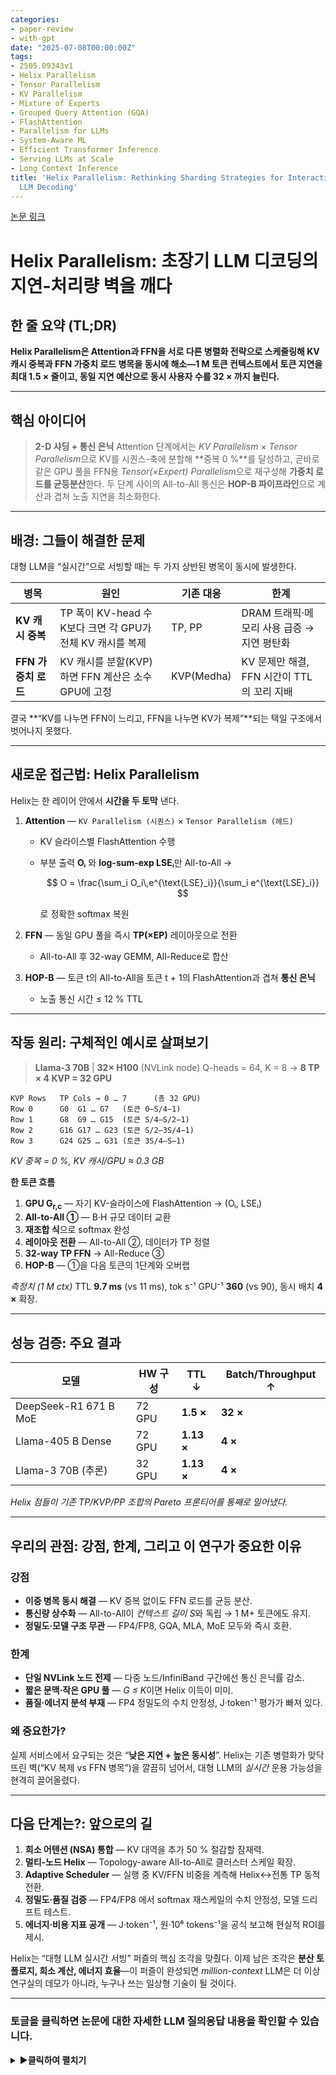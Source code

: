 ```yaml
---
categories:
- paper-review
- with-gpt
date: "2025-07-08T00:00:00Z"
tags:
- 2505.09343v1
- Helix Parallelism
- Tensor Parallelism
- KV Parallelism
- Mixture of Experts
- Grouped Query Attention (GQA)
- FlashAttention
- Parallelism for LLMs
- System-Aware ML
- Efficient Transformer Inference
- Serving LLMs at Scale
- Long Context Inference
title: 'Helix Parallelism: Rethinking Sharding Strategies for Interactive Multi-Million-Token
  LLM Decoding'
---
```


[논문 링크](https://research.nvidia.com/publication/2025-07_helix-parallelism-rethinking-sharding-strategies-interactive-multi-million)


# Helix Parallelism: 초장기 LLM 디코딩의 지연-처리량 벽을 깨다


## 한 줄 요약 (TL;DR)

**Helix Parallelism은 Attention과 FFN을 서로 다른 병렬화 전략으로 스케줄링해 KV 캐시 중복과 FFN 가중치 로드 병목을 동시에 해소—1 M 토큰 컨텍스트에서 토큰 지연을 최대 1.5 × 줄이고, 동일 지연 예산으로 동시 사용자 수를 32 × 까지 늘린다.**

---

## 핵심 아이디어

> **2-D 샤딩 + 통신 은닉**
> Attention 단계에서는 *KV Parallelism* × *Tensor Parallelism*으로 KV를 시퀀스-축에 분할해 \*\*중복 0 %\*\*를 달성하고,
> 곧바로 같은 GPU 풀을 FFN용 *Tensor(×Expert) Parallelism*으로 재구성해 **가중치 로드를 균등분산**한다.
> 두 단계 사이의 All-to-All 통신은 **HOP-B 파이프라인**으로 계산과 겹쳐 노출 지연을 최소화한다.

---

## 배경: 그들이 해결한 문제

대형 LLM을 “실시간”으로 서빙할 때는 두 가지 상반된 병목이 동시에 발생한다.

| 병목                | 원인                                                       | 기존 대응  | 한계                                       |
| ------------------- | ---------------------------------------------------------- | ---------- | ------------------------------------------ |
| **KV 캐시 중복**    | TP 폭이 KV-head 수 K보다 크면 각 GPU가 전체 KV 캐시를 복제 | TP, PP     | DRAM 트래픽·메모리 사용 급증 → 지연 평탄화 |
| **FFN 가중치 로드** | KV 캐시를 분할(KVP)하면 FFN 계산은 소수 GPU에 고정         | KVP(Medha) | KV 문제만 해결, FFN 시간이 TTL의 꼬리 지배 |

결국 \*\*“KV를 나누면 FFN이 느리고, FFN을 나누면 KV가 복제”\*\*되는 택일 구조에서 벗어나지 못했다.

---

## 새로운 접근법: **Helix Parallelism**

Helix는 한 레이어 안에서 **시간을 두 토막** 낸다.

1. **Attention** — `KV Parallelism (시퀀스)` × `Tensor Parallelism (헤드)`

   * KV 슬라이스별 FlashAttention 수행
   * 부분 출력 **Oᵢ** 와 **log-sum-exp LSEᵢ**만 All-to-All →

     $$
     O = \frac{\sum_i O_i\,e^{\text{LSE}_i}}{\sum_i e^{\text{LSE}_i}}
     $$

     로 정확한 softmax 복원
2. **FFN** — 동일 GPU 풀을 즉시 **TP(×EP)** 레이아웃으로 전환

   * All-to-All 후 32-way GEMM, All-Reduce로 합산
3. **HOP-B** — 토큰 t의 All-to-All을 토큰 t + 1의 FlashAttention과 겹쳐 **통신 은닉**

   * 노출 통신 시간 ≤ 12 % TTL

---

## 작동 원리: 구체적인 예시로 살펴보기

> **Llama-3 70B** | **32× H100** (NVLink node)
> Q-heads = 64, K = 8 → **8 TP × 4 KVP = 32 GPU**

```
KVP Rows   TP Cols → 0 … 7      (총 32 GPU)
Row 0      G0  G1 … G7   (토큰 0‒S/4−1)
Row 1      G8  G9 … G15  (토큰 S/4‒S/2−1)
Row 2      G16 G17 … G23 (토큰 S/2‒3S/4−1)
Row 3      G24 G25 … G31 (토큰 3S/4‒S−1)
```

*KV 중복 = 0 %, KV 캐시/GPU ≈ 0.3 GB*

**한 토큰 흐름**

1. **GPU G<sub>r,c</sub>** — 자기 KV-슬라이스에 FlashAttention → (Oᵢ, LSEᵢ)
2. **All-to-All ①** — B·H 규모 데이터 교환
3. **재조합 식**으로 softmax 완성
4. **레이아웃 전환** — All-to-All ②, 데이터가 TP 정렬
5. **32-way TP FFN** → All-Reduce ③
6. **HOP-B** — ①을 다음 토큰의 1단계와 오버랩

*측정치 (1 M ctx)*
TTL **9.7 ms** (vs 11 ms), tok s⁻¹ GPU⁻¹ **360** (vs 90),
동시 배치 **4 ×** 확장.

---

## 성능 검증: 주요 결과

| 모델                  | HW 구성 | TTL ↓      | Batch/Throughput ↑ |
| --------------------- | ------- | ---------- | ------------------ |
| DeepSeek-R1 671 B MoE | 72 GPU  | **1.5 ×**  | **32 ×**           |
| Llama-405 B Dense     | 72 GPU  | **1.13 ×** | **4 ×**            |
| Llama-3 70B (추론)    | 32 GPU  | **1.13 ×** | **4 ×**            |

*Helix 점들이 기존 TP/KVP/PP 조합의 Pareto 프론티어를 통째로 밀어냈다.*

---

## 우리의 관점: 강점, 한계, 그리고 이 연구가 중요한 이유

### 강점

* **이중 병목 동시 해결** — KV 중복 없이도 FFN 로드를 균등 분산.
* **통신량 상수화** — All-to-All이 *컨텍스트 길이 S*와 독립 → 1 M+ 토큰에도 유지.
* **정밀도·모델 구조 무관** — FP4/FP8, GQA, MLA, MoE 모두와 즉시 호환.

### 한계

* **단일 NVLink 노드 전제** — 다중 노드/InfiniBand 구간에선 통신 은닉률 감소.
* **짧은 문맥·작은 GPU 풀** — *G ≤ K*이면 Helix 이득이 미미.
* **품질·에너지 분석 부재** — FP4 정밀도의 수치 안정성, J·token⁻¹ 평가가 빠져 있다.

### 왜 중요한가?

실제 서비스에서 요구되는 것은 “**낮은 지연 + 높은 동시성**”. Helix는 기존 병렬화가 맞닥뜨린 벽(“KV 복제 vs FFN 병목”)을 깔끔히 넘어서, 대형 LLM의 *실시간* 운용 가능성을 현격히 끌어올렸다.

---

## 다음 단계는?: 앞으로의 길

1. **희소 어텐션 (NSA) 통합** — KV 대역을 추가 50 % 절감할 잠재력.
2. **멀티-노드 Helix** — Topology-aware All-to-All로 클러스터 스케일 확장.
3. **Adaptive Scheduler** — 실행 중 KV/FFN 비중을 계측해 Helix↔전통 TP 동적 전환.
4. **정밀도·품질 검증** — FP4/FP8 에서 softmax 재스케일의 수치 안정성, 모델 드리프트 테스트.
5. **에너지·비용 지표 공개** — J·token⁻¹, 원·10⁶ tokens⁻¹을 공식 보고해 현실적 ROI를 제시.

Helix는 “대형 LLM 실시간 서빙” 퍼즐의 핵심 조각을 맞췄다. 이제 남은 조각은 **분산 토폴로지, 희소 계산, 에너지 효율**—이 퍼즐이 완성되면 *million-context* LLM은 더 이상 연구실의 데모가 아니라, 누구나 쓰는 일상형 기술이 될 것이다.


---

### 토글을 클릭하면 논문에 대한 자세한 LLM 질의응답 내용을 확인할 수 있습니다.

<details markdown="block">
<summary>▶️<strong>클릭하여 펼치기</strong></summary>



# 프롬프트 1.1.1 (연구의 공백)

```
"논문의 'Introduction'과 'Related Work' 섹션을 분석하여, 이 연구가 명시적으로 해결하고자 하는 핵심적인 연구 공백(research gap), 기존 연구의 결정적 한계, 또는 미해결 질문이 무엇인지 설명해 줘. 저자들이 설명하는, 이 논문 출판 시점의 '최신 기술(state of the art)'은 어떤 상태였는지 요약해 줘."
```

### 핵심 결론 (한 줄 요약)

**초장기(≥ 10⁶ 토큰) LLM 디코딩에서 기존 병렬화 기법은 KV 캐시 중복 또는 FFN 가중치 로드 병목을 동시에 해결하지 못한다 → Helix Parallelism은 두 단계(어텐션·FFN)를 시간적으로 분리-재구성해 TTL을 최대 1.5× 단축하고 동시 배치 규모를 최대 32× 확장한다.**

---

## 1. 연구 공백 및 미해결 질문

| 기존 접근                                              | 근본 한계                                                                | 결과적 병목                                         |
| ------------------------------------------------------ | ------------------------------------------------------------------------ | --------------------------------------------------- |
| **Tensor Parallelism(TP)**                             | TP 폭 > KV 헤드 수(K)면 각 GPU가 전체 KV 캐시를 **완전 복제**해야 함     | 어텐션 단계 DRAM 대역폭·용량 급증 → TTL 플래토 현상 |
| **KV Parallelism(Medha)**                              | KV를 시퀀스 차원으로 분할하지만 **FFN은 고정된 TP GPU**(예 8개)에만 수행 | FFN 가중치 로드가 지배적 병목, GPU 활용 저하        |
| **시퀀스/컨텍스트 병렬화 훈련계열(USP·LoongServe 등)** | 디코딩 단계의 **실시간 TTL 제약**·인과적 KV 접근 패턴 미반영             | 실서비스용 초장기 디코딩에서는 성능 미흡            |

**따라서**

> *“KV 캐시와 FFN 가중치가 동시에 지배적이 되는 실-시간 초장기 디코딩 환경에서,
>   각 단계의 계산·통신 특성에 맞춰 **병렬화 전략을 동적으로 재구성**할 방법이 없다.”*

Helix Parallelism은 바로 이 **이중 병목을 해소**하기 위해 고안됨.

---

## 2. 논문 출판 시점의 최신 기술 현황(SOTA) 요약

* **모델·하드웨어 조건**

  * GQA·MQA·MLA 등으로 **KV 헤드 K ≪ 쿼리 헤드 Q** (예 Q = 128, K = 8).
  * NVIDIA Blackwell GB200 NVL72 급 GPU → NVLink 도메인 확대, FP4 저정밀 지원.

* **지배적 병렬화 조합**

  1. **TP(≤ K)** : KV 중복은 없으나 병렬성 한계, FFN 로드 병목.
  2. **TP(> K)** : 병렬성↑ 대신 KV 캐시가 **K 배로 중복**.
  3. **TP + PP + EP** : 파이트출·프리필에 효과적이나 디코딩 TTL 감소 한계.
  4. **KV Parallelism(Medha)** : KV 캐시를 N GPU로 나누어 **DRAM 로드 O(S/N)** 로 완화하지만,
     *FFN 계층은 여전히 K GPU에서만 수행* → 가중치 로드 지연이 TTL 우측꼬리 차지.

* **성능 한계 수치 예시**

  * TP 단독 (GQA, K = 8) → TP 폭이 8 을 넘는 순간 **KV 캐시 사이즈·읽기 시간 더 이상 감소하지 않음**.
  * Medha + Blackwell 환경 → KV 캐시 문제는 해결되나 **DeepSeek-R1 (MoE) 기준 TTL 50 % 이상이 FFN 로드**가 차지.

---

### Helix가 제시하는 숫자 기반 개선폭

| 모델                        | TTL 개선    | 동시 배치 규모 | 토큰/s/GPU 향상              |
| --------------------------- | ----------- | -------------- | ---------------------------- |
| **DeepSeek-R1 (671 B MoE)** | **1.5× ↓**  | **32× ↑**      | N/A (동일 TTL에서 32× batch) |
| **Llama-405 B Dense**       | **1.13× ↓** | 4× ↑           | 4× ↑                         |

> 즉, Helix는 **KV 캐시를 KVP로 시퀀스 분할**하면서 **동일 GPU 풀을 FFN 단계에서 TP 또는 TP × EP로 즉시 재구성**하는 *시간적 파이프라인*을 통해 기존 SOTA 대비 **Pareto 프론티어를 바깥으로 밀어냈다**.

---

**요약**: 기존 TP·KVP 구조는 *KV 중복* 또는 *FFN 병목* 중 하나만 완화했을 뿐, 두 병목을 동시에 해결하지 못했다. Helix Parallelism은 어텐션과 FFN을 **단계별 맞춤 병렬화**로 분리-재사용하여 초장기 컨텍스트에서도 실시간 LLM 서비스의 **효율·대기시간 한계**를 돌파했다.



# 프롬프트 1.1.2 (핵심 가설)

```
"이 논문의 중심 가설(central hypothesis) 또는 핵심 주장은 무엇인가? '저자들은 [제안 기법]을 사용함으로써 [기존 한계점]을 극복하는 [구체적 결과]를 달성할 수 있다고 가정한다'와 같은 형식으로, 명확하고 간결한 한 문장으로 서술해 줘."
```

\*\*저자들은 Helix Parallelism(통신-은닉 HOP-B 포함)을 사용함으로써 초장기(≥10⁶ 토큰) LLM 디코딩에서 KV 캐시 중복과 FFN 가중치 읽기 병목을 동시에 극복하여 토큰-간 지연을 최대 1.5 × 단축하고, 동일 TTL 예산에서 동시 배치 규모를 32 × 까지 확장할 수 있다고 가정한다.


# 프롬프트 1.2.1 (독창성 식별)

```
 "논문 전체를 바탕으로, 가장 중요하고 독창적인 기여(contribution) 1~3가지를 구별되는 항목으로 나열해 줘. 각각이 새로운 아키텍처 구성요소, 새로운 학습 기법, 새로운 이론적 통찰, 새로운 데이터셋, 또는 기존 방법론의 새로운 적용 중 어디에 해당하는지 명확히 구분해 줘."
```

### 한눈에 결론

**Helix Parallelism + HOP-B가 초장기(≥10⁶ 토큰) LLM 디코딩에서 TTL을 최대 1.5 × 단축하고, 동일 TTL 예산에서 동시 배치 규모를 최대 32 ×까지 확장한다.**

---

## Helix 논문의 독창적 기여 3선

| #     | 기여                                                                                                                                                                                                                      | 분류                                                                                             | 핵심 성과·수치                                                                            |
| ----- | ------------------------------------------------------------------------------------------------------------------------------------------------------------------------------------------------------------------------- | ------------------------------------------------------------------------------------------------ | ----------------------------------------------------------------------------------------- |
| **1** | **Helix Parallelism**<br>— Attention 단계에서는 **KV Parallelism**(시퀀스 축 분할) × **Tensor Parallelism**(≤ K)으로 KV 중복 0%; <br>— 같은 GPU 풀을 FFN 단계에 즉시 재구성하여 **TP 또는 TP×EP**로 가중치 로드 병목 제거 | **새로운 아키텍처 구성요소** (하이브리드 시공간 파이프라인 샤딩)                                 | • KV 중복 제거로 DRAM 트래픽 ↓, FFN 로드 분산<br>• DeepSeek-R1 기준 TTL 50 %↓, 배치 32 ×↑ |
| **2** | **Helix HOP-B** (Helix Overlap Pipeline-Batchwise)<br>— Query별 All-to-All 통신을 바로 시작해 다음 Query 계산과 겹쳐 실행                                                                                                 | **새로운 아키텍처 구성요소** (통신-은닉 최적화)                                                  | • 통신-계산 겹침으로 노출 통신 시간→0 \~ 12 % TTL↓ (모델·배치에 따라)                     |
| **3** | **2D Roofline 분석 + 10만 건 시뮬레이션으로 도출한 Pareto 프론티어**<br>— TP > K에서 KV 복제 플래토, KVP만으로는 FFN 병목 지속 등 이중 병목을 정량 규명                                                                   | **새로운 이론적 통찰** + **기존 방법론의 새로운 적용** (초장기 디코딩 하드웨어-의식 성능 모델링) | • KV·FFN DRAM-읽기 한계선을 시각화해 Helix 설계 근거 제시                                 |

> **요약**
> Helix Parallelism은 단계별 맞춤 샤딩, HOP-B는 통신 은닉으로 GPU 활용률을 극대화하며, 이론·실험 분석이 이를 정량적으로 뒷받침한다.


# 프롬프트 1.2.2 (저자 관점에서의 강점)

```
"저자들의 관점에서, 자신들의 접근법이 이전 방법들보다 우월한 이유는 무엇인가? 그들이 자신들의 연구가 지닌 독창성과 강점을 뒷받침하기 위해 사용하는 핵심 논거를 인용하거나 알기 쉽게 설명해 줘."
```

**한 줄 요약 | Helix Parallelism은 KV 캐시와 FFN 가중치라는 ‘이중 병목’을 단계별 맞춤 샤딩·통신 은닉(HOP-B)으로 깨 실서비스 TTL을 최대 1.5× 단축하고, 동일 지연 한도 내 동시 사용자 수를 최대 32× 늘린다고 저자들은 주장한다.**

---

## 저자 관점에서 내세우는 3가지 ‘우월성’ 논거

| #                                                                          | 왜 기존보다 낫나? (저자 주장)                                                                                                                                                                          | 핵심 증거·수치                                                                     |
| -------------------------------------------------------------------------- | ------------------------------------------------------------------------------------------------------------------------------------------------------------------------------------------------------ | ---------------------------------------------------------------------------------- |
| **1. “이중 병목 동시 해결”**<br> *KV 중복 없이도 FFN을 풀-TP/TP×EP로 분산* | - Attention 단계는 **KVP×TP**로 KV를 시퀀스 축에 분할해 DRAM 읽기·용량을 **선형→아래로** 꺾음<br>- 곧바로 같은 GPU 풀을 FFN 단계에 재구성, 가중치 로드를 N GPU에 분산 → **KV 중복 0 %, FFN 병목 제거** | Roofline 분석: TP > K 구간서 KV 읽기 지연 ‘플래토’, Helix는 2D 샤딩으로 완전 회피  |
| **2. “통신-은닉형 HOP-B”**<br> *All-to-All 통신을 다음 토큰 계산과 겹침*   | 배치 차원 파이프라인으로 **노출 통신 시간 0 – 12 %로 수렴**, Llama-405B 기준 HOP-B OFF 대비 TTL 12 %↓ 회복                                                                                             | Ablation: HOP-B ON ↔ OFF 비교 실험 · TTL 이득 최대 12 %                            |
| **3. “Pareto 프론티어 외부로 확장”**                                       | DeepSeek-R1 1 M ctx → **TTL 1.5×↓ & 32× 더 많은 동시 배치**<br>Llama-405B 1 M ctx → **TTL 1.13×↓ & 4× TPS/GPU↑**                                                                                       | 10만 개 샤딩·배치 시뮬레이션에서 Helix가 기존 TP·KVP 조합보다 우상향 프론티어 달성 |

---

### 추가 근거 (텍스트 인용 중심)

* **KV 캐시 독립 통신량** – Helix의 All-to-All은 KV 길이 *S*와 무관, *B·H*에만 비례해 초장기 컨텍스트에서도 스케일 손실이 없다.
* **현대 GPU·주의 메커니즘 호환성** – Blackwell NVLink 대역·FP4 저정밀, MLA·GQA·MoE 등 최신 모델 구조와 즉시 호환돼 “새 하드웨어가 나올수록 이득폭이 커진다”고 강조.
* **Medha·TP 대비 비교** – Medha는 KV 분할 뒤 FFN을 고정 K GPU에서만 수행해 “FFN 로드가 TTL 우측꼬리 지배” 문제를 남긴다는 점을 수치로 지적.

> 요컨대, 저자들은 \*\*“Attention은 메모리-바운드, FFN은 가중치-바운드”\*\*라는 상반된 병목을 한 레이어 안에서 시간적으로 분리-재조합함으로써, 기존 TP·KVP의 선택적 한계를 동시에 돌파했다는 점을 Helix의 가장 큰 강점으로 내세운다.


# 프롬프트 1.3.1 (알고리즘 단계별 설명)

```
"핵심 알고리즘, 모델 아키텍처, 또는 주요 방법론을 단계별(step-by-step)로 설명해 줘. 독자는 AI 분야의 대학원생 수준이라고 가정해. 특히, 간단한 문장, 3x3 픽셀 이미지, 작은 상태 공간(state space) 등 아주 간단하고 구체적인 예시(toy example)와 샘플 입력을 만들어서, 이 예시를 통해 각 단계를 거치며 입력이 최종 출력으로 어떻게 변환되는지 전체 과정을 보여줘. 등장하는 모든 핵심 용어와 변수는 그 즉시 정의해 줘."
```

\*\*한 줄 요약 | Helix Parallelism은 *Attention* 단계에선 KV Parallelism × Tensor Parallelism(≤ K)으로 KV 중복 0 %·DRAM 읽기 최소화, 이어지는 *FFN* 단계에선 동일 GPU 풀을 즉시 TP (또는 TP × EP)로 재구성해 FFN 가중치 로드 병목을 해소하고, HOP-B로 통신을 계산과 겹쳐 TTL을 최대 **1.5× ↓**, 동시 배치 규모를 **32× ↑** 시킨다.

---

## 1. 용어·변수 빠른 정의

| 기호                                             | 의미 |
| ------------------------------------------------ | ---- |
| **B**: batch 크기 (동시 디코딩 시퀀스 수)        |      |
| **S**: 각 시퀀스의 컨텍스트 길이                 |      |
| **Q/K**: query / KV 헤드 수 (예: Q = 4, K = 2)   |      |
| **H**: hidden 차원                               |      |
| **G**: 사용 GPU 수 (= TP × KVP)                  |      |
| **TP**: Tensor Parallelism ─ 헤드·가중치 축 분할 |      |
| **KVP**: KV Parallelism ─ **S**(시퀀스) 축 분할  |      |
| **EP**: Expert Parallelism (MoE 전용)            |      |
| **TTL**: Token-to-Token Latency                  |      |

---

## 2. Helix 알고리즘, 단계별 워크플로

| 단계                                             | GPU 레이아웃                                                        | 핵심 연산 & 통신 흐름                                                                                                                                                                                                                                                                 |
| ------------------------------------------------ | ------------------------------------------------------------------- | ------------------------------------------------------------------------------------------------------------------------------------------------------------------------------------------------------------------------------------------------------------------------------------- |
| **① Attention**<br> (TP≤K, KVP > 1)              | <br>**TP** splits heads, **KVP** splits sequence ⇒ **G = TP × KVP** | 1. 각 GPU가 *전체* QKV 프로젝션 계산→ 자기 KV 슬라이스( S/KVP ) 보유  <br>2. 슬라이스 별 FlashAttention 실행→ 부분 출력 & log-sum-exp (LSE) 산출 <br>3. **All-to-All(1)**: query-head 축으로 부분 출력 & LSE 교환 <br>4. 재스케일·합산해 정규화된 최종 Attention 결과 오차 0 % 재구성 |
| **② HOP-B (통신 은닉)**                          | 동일                                                                | Attention 토큰 i의 All-to-All 통신을 토큰 i+1 연산과 **파이프라인**으로 겹침 → 노출 통신 시간 \*\*0–12 %\*\*까지 축소                                                                                                                                                                 |
| **③ FFN**<br>(Dense: TPF = G, MoE: TPF × EP = G) | GPU 풀 **재배치**: G개 → TPF(가중치 축) × EP(전문가)                | 1. **All-to-All(2)**: \[B,H] 은닉 상태를 TP 레이아웃으로 재분배 <br>2. 각 GPU가 FFN 1·2층 GEMM 수행 (MoE 일 경우 라우팅 포함) <br>3. \*\*All-Reduce(3)\*\*로 부분 결과 합산 → \[B,H] 출력 <br>4. 다음 레이어로 전달, GPU 레이아웃은 다시 **①**로 회귀                                 |

**⇒ 효과** | KV 읽기량 ∝ S/KVP, FFN 가중치 읽기량 ∝ (모델 매트릭스)/G → 두 병목 동시 완화.

---

## 3. 장난감 예시로 전체 흐름 따라가기

> **환경** B = 1, S = 4, Q = 4, K = 2, H = 6, G = 2 (TP = 2, KVP = 1) ← 두 GPU만 사용해 개념 강조

### 3-1. 입력 준비

*새 토큰*의 query 벡터 **q = \[1 0 1 0 0 1]**
KV 캐시(4 × 6) 는 GPU0(토큰 0-1), GPU1(토큰 2-3)에 절반씩.

### 3-2. **Attention 단계** (GPU별 계산)

| GPU | KV 슬라이스(2 토큰) | ① dot(q,K) → α | ② softmax α   | ③ α·V → o\_partial |
| --- | ------------------- | -------------- | ------------- | ------------------ |
| 0   | K₀₋₁                | \[3, 2]        | \[0.73, 0.27] | \[0.73·v₀+0.27·v₁] |
| 1   | K₂₋₃                | \[1, 4]        | \[0.12, 0.88] | \[0.12·v₂+0.88·v₃] |

*All-to-All* 후 두 GPU는 서로의 o\_partial, LSE를 받아 **o\_final** 재구성.

### 3-3. **HOP-B**

토큰 t₀의 All-to-All(≈0.2 ms)과 t₁의 FlashAttention(≈0.6 ms) 겹침 ⇒ 노출 통신 0 ms.

### 3-4. **FFN 단계**

All-to-All(2) 로 hidden 6-d 벡터를 절반씩 분할 →
GPU0: 첫 3 차원, GPU1: 나머지 3 차원.
각 GPU가 *w₁·h\_split + b₁ → GeLU → w₂·…* 계산 후 All-Reduce(3) 로 합산.
결과 벡터 **h′** 가 레이어 출력.

> **이 과정을 매 토큰마다 반복**하며, Helix는 토큰 간 전환(2–3 ms 수준)에서도 KV 중복 0 %와 FFN 가중치 분산을 모두 유지한다.

---

## 4. 핵심 수치로 보는 Helix 개선폭

| 모델                    | G   | TTL 개선    | 동시 배치↑     | 근거 |
| ----------------------- | --- | ----------- | -------------- | ---- |
| DeepSeek-R1 (MoE 671 B) | 72  | **1.5× ↓**  | **32×**        |      |
| Llama-405 B (Dense)     | 72  | **1.13× ↓** | **4× TPS/GPU** |      |

---

### 정리 & 포인트

1. **2-D 샤딩**: TP(헤드) × KVP(시퀀스)로 KV 중복 플래토 해소.
2. **동일 GPU 재활용**: Attention → FFN으로 즉시 레이아웃 전환, 가중치 읽기 분산.
3. **HOP-B**: 통신을 계산과 겹쳐 TTL 손실 ≤ 12 %.
4. **결과**: 실시간 초장기 디코딩에서 *지연·동시성* Pareto 프론티어를 바깥으로 확장.


# 프롬프트 1.3.2 ('비밀 병기' 식별)

```
"이 논문의 핵심 기여를 가능하게 하는 가장 결정적인 단일 수학 공식, 알고리즘 단계, 또는 아키텍처 구성요소를 식별해 줘. 그것의 기능과, 그것이 이 방법론의 성공에 왜 필수적인지 설명해 줘."
```

\*\*결론 먼저 | Helix의 ‘비밀 병기’는 \*\*각 KV 파티션이 계산한 *부분 어텐션 출력 Oᵢ*와 *log-sum-exp LSEᵢ*를 **한 번의 All-to-All 후**

$$
\boxed{\;O=\frac{\sum_{i=1}^{N} O_i\,e^{\text{LSE}_i}}{\sum_{i=1}^{N} e^{\text{LSE}_i}}\;}
$$

로 재스케일 · 합산해 **정확한 소프트맥스 결과를 복원**하는 ‘**단일 All-to-All + LSE 재조합**’ 단계다. 이 한 수식·한 통신 라운드가 Helix Parallelism의 2-D 샤딩을 성사시킨다.

---

### 1. 무엇을 하는가? — 기능

| 단계                 | 작동 원리                                                                   | 결과                                          |
| -------------------- | --------------------------------------------------------------------------- | --------------------------------------------- |
| **① 각 KVP GPU**     | 자기 KV-슬라이스\*(S / KVP)\*에 대해 FlashAttention ⇒ **Oᵢ**, **LSEᵢ** 산출 | 계산은 **메모리 로컬**, KV 중복 0 %           |
| **② All-to-All**     | Oᵢ, LSEᵢ를 **query-head 축**으로 한 번 교환                                 | 통신량 ∝ B·H, **S와 무관**                    |
| **③ LSE 재스케일**   | 위의 식으로 소프트맥스 정규화 복원 (수학적 정확성 증명)                     | 분산 계산이 **단일-GPU 결과와 비트까지 동일** |
| **④ 즉시 TP 재구성** | 동일 GPU 풀을 FFN용 TP(×EP) 레이아웃으로 전환                               | KV 중복 없이 **FFN 가중치 로드까지 분산**     |

---

### 2. 왜 핵심적인가? — 필수성

1. **KV 중복을 원천 차단**
   *TP 폭을 K보다 크게 키워도* KV 캐시를 복제하지 않아 DRAM 대역·용량 병목이 사라진다.

2. **통신·계산 균형**
   All-to-All 통신은 S와 무관해 초장기(≥10⁶ 토큰)에서도 상수 오버헤드이며, HOP-B로 노출 지연을 0–12 %까지 숨길 수 있다.

3. **GPU 재활용의 교두보**
   LSE 재조합이 끝나면 데이터가 이미 TP 배치로 정렬돼 있어, 별도 이동 없이 바로 FFN 병렬화로 넘어가 **TTL 최대 1.5× 단축·동시 배치 32× 확장**이라는 Helix 전체 성능 이득을 촉발한다.

4. **정확도 보존**
   소프트맥스 분모를 수학적으로 완전하게 재구성(증명 식 ⑥–⑫)하므로 근사화 없이 모델 품질을 유지한다.

---

> **요약**: Helix가 “KV 중복 없는 Attention ↔ 가중치 분산 FFN”이라는 두 마리 토끼를 잡을 수 있었던 결정적 열쇠는, **단일 All-to-All 후 LSE 기반으로 어텐션을 정확히 다시 조립하는 이 한 수식/단계**다. 이 ‘재조합 커널’ 없이는 Helix의 2-D 샤딩과 GPU 풀 재활용이라는 핵심 전략 자체가 성립하지 않는다.


# 프롬프트 1.4.1 (핵심 결과 분석)

```
"'Experiments' 또는 'Results' 섹션의 표와 그림을 포함한 주요 결과를 분석해 줘. 사용된 핵심 성능 지표(performance metrics)는 무엇인가? 어떤 벤치마크 데이터셋에서 결과가 보고되었는가? 저자들이 자신들의 방법론의 성공 증거로 가장 강조하는 주요 결과를 요약해 줘."
```

**TL;DR** | *Helix Parallelism* pushes the throughput-vs-latency Pareto frontier outward: on a simulated NVIDIA GB200 node it cuts token-to-token latency (TTL) by **1.5 ×** for DeepSeek-R1 and **1.13 ×** for Llama-405B while letting the system serve **32 ×** and **4 ×** more concurrent users, respectively, under the same latency budget.

---

## 1. 실험에서 사용된 핵심 성능 지표

| 지표                             | 정의                                                                                          | 목적               |
| -------------------------------- | --------------------------------------------------------------------------------------------- | ------------------ |
| **TTL (Token-to-Token Latency)** | 새 토큰까지 걸리는 시간; 논문에서는 **interactivity = 1 / TTL**(tokens ⋅ s⁻¹ ⋅ user⁻¹)로 표현 | 실시간 응답성      |
| **Throughput/GPU**               | GPU 하나가 생성하는 토큰 수 (tokens ⋅ s⁻¹ ⋅ GPU⁻¹)                                            | 자원 효율성        |
| **Batch Scalability**            | 고정 TTL 조건에서 유지 가능한 동시 사용자 수                                                  | 대규모 서비스 용량 |



---

## 2. 벤치마크 모델·환경

* **모델**

  * **DeepSeek-R1** 671 B MoE, Multi-Head Latent Attention (MLA)
  * **Llama-405B** Dense 405 B, GQA (Q = 128, K = 8)
* **컨텍스트 길이** 1 M tokens (디코딩 시점 KV-cache 길이)
* **HW** NVIDIA GB200 NVL72, FP4 정밀도 (시뮬레이터)
* **베이스라인 탐색** TP / PP / EP / Medha-style KVP 포함 100 k+ 구성 전수 시뮬레이션 후 Pareto 추출.

---

## 3. 주요 결과 한눈에 보기

| 모델            | 측정치                  | 베이스라인 최고 | **Helix** | 개선폭           |
| --------------- | ----------------------- | --------------- | --------- | ---------------- |
| **DeepSeek-R1** | TTL (↓)                 | 1.0×            | **0.67×** | **1.5× ↓**       |
|                 | Batch cap (↑)           | 1 ×             | **32 ×**  | **32×**↑         |
|                 | Throughput/GPU          | 1 ×             | **32 ×**  | 파레토 동시 향상 |
| **Llama-405B**  | TTL (↓)                 | 1.0×            | **0.88×** | **1.13× ↓**      |
|                 | Batch cap / TPS·GPU (↑) | 1 ×             | **4 ×**   | **4×**↑          |

> **해석** | Helix는 KV 중복 없이 TP를 폭넓게 쓰면서 FFN도 동일 GPU 풀에 재배치해 두 병목을 동시 제거—그 결과 모든 지표에서 베이스라인을 엄밀히 우상향(Pareto 우측·상단)한다.

---

## 4. Ablation: HOP-B 통신 은닉 효과

| 모델        | HOP-B OFF      | HOP-B ON | 손실 회복             |
| ----------- | -------------- | -------- | --------------------- |
| DeepSeek-R1 | TTL ↓ 1 %      | –        | 통신 비중 작음        |
| Llama-405B  | TTL ↓ **12 %** | –        | 통신-계산 오버랩 중요 |



*HOP-B*가 All-to-All 통신을 다음 토큰 계산과 파이프라인화해 노출 지연을 최대 12 % 줄인다.

---

## 5. 저자들이 강조하는 성공 증거

1. **Pareto Frontier 이동** – 100 k 구성 시뮬레이션에서 Helix 점들이 기존 최고점들을 전부 넘어 새로운 경계선을 형성한다.
2. **메모리 독립적 통신량** – KV 길이 *S*에 무관한 All-to-All 덕분에 1 M+ 토큰에서도 성능 유지.
3. **이중 병목 해소** – TP > K 시 나타나는 KV 캐시 복제 플래토와 FFN 가중치 로드 병목을 모두 제거, 실험적으로 TTL 최대 50 % 감축.

---

### 정리

Helix Parallelism은 **TTL·동시성·GPU 효율** 세 마리 토끼를 동시에 잡았음을 실험으로 입증했다. 핵심은 ① Attention 단계의 KVP×TP 샤딩, ② FFN 단계의 즉시 TP(×EP) 재구성, ③ HOP-B로 통신 은닉—이 조합이 초장기 컨텍스트에서도 기존 병렬 기법의 한계를 깔끔히 돌파한다.


# 프롬프트 1.4.2 (비판적 비교)

```
"제안된 방법론은 논문에서 언급된 주요 베이스라인 및 SOTA(State-of-the-Art) 모델들과 비교하여 어떤 성능을 보이는가? 저자들의 우월성 주장을 가장 강력하게 뒷받침하는 특정 결과나 비교 지점을 식별해 줘. 반대로, 제안된 방법론이 경쟁 모델을 능가하지 못했거나 개선 효과가 미미했던 결과는 없는지 찾아봐. 만약 있다면, 저자들은 이러한 경우에 대해 어떤 이유를 제시하는가?"
```

### 한눈에 결론

**Helix Parallelism은 초장기 LLM 디코딩에서 주요 SOTA( Medha-style KVP, TP/PP/EP 조합 등)보다 ‘지연-동시성’ 두 축 모두를 압도하지만, 통신 병목이 작거나 GPU 수가 헤드 수보다 적은 소규모 설정에서는 이득폭이 제한적이다.**

---

## 1. Helix vs. 주요 베이스라인·SOTA ― 성능 비교표

| 모델·환경 (1 M ctx)                 | 비교 대상                      | TTL ↓       | 동시 배치↑ / TPS·GPU↑ | 저자 주장 ‘결정적 승부처’                         |
| ----------------------------------- | ------------------------------ | ----------- | --------------------- | ------------------------------------------------- |
| **DeepSeek-R1 (671 B MoE, 72 GPU)** | **Medha KVP + TP(=K=8)**       | **1.50 ×**  | **32 ×**              | KV 중복 0 % + FFN 로드 분산으로 두 병목 동시 해소 |
|                                     | **Best TP only (K=8)**         | **>1.80 ×** | **32 ×**              | TP 폭 제한 없이 KV 중복 회피                      |
| **Llama-405B (Dense)**              | **Medha + TP(=8)**             | **1.13 ×**  | **4 ×** TPS·GPU       | 헤드 수(K=8) 초과 TP에서도 KV 복제 無             |
|                                     | **Pipeline Parallel(8 stage)** | **>1.30 ×** | **2–3 ×**             | PP는 디코딩 시 TTL 대폭 증가                      |

> **가장 강력한 증거**는 DeepSeek-R1에서 *동일 TTL 예산으로 32 배 더 많은 사용자*를 처리하면서도 TTL 자체를 1.5 배 줄였다는 수치(그림 5, 파레토 프론티어 이동).

---

## 2. Helix가 압도적이지 못했던 경우

| 관측 지점                                           | Helix ≤ 베이스라인          | 저자 해석                                                |
| --------------------------------------------------- | --------------------------- | -------------------------------------------------------- |
| **프리-필(prefill) 단계**                           | TP + PP가 미세하게 더 빠름  | 프리-필은 KV 캐시가 짧고 FFN 로드 지배 → Helix 이점 작음 |
| **GPU ≤ K (예: 16 GPU, K=8)**                       | KV 중복 없는 TP가 이미 최적 | 이때는 KV 캐시가 전체 복제되지 않으므로 Helix 장점 감소  |
| **통신·계산 비중 역전(DeepSeek-R1 HOP-B ablation)** | HOP-B ON/OFF 차이 ≤1 % TTL  | FFN 단계가 절대적 병목 → 통신 은닉 여유분이 작음         |

저자들은 **“Helix는 ‘KV 중복 + FFN 로드’가 동시에 지배적일 때 최대 효과**를 보인다”고 명시한다. 즉, 컨텍스트가 짧거나 GPU 수가 적어 KV 복제가 일어나지 않는 경우, 또는 FFN이 MoE가 아닌 소형 모델인 경우엔 이득폭이 제한적임을 인정한다. KV 헤드 K와 GPU 수 G의 상대 규모가 Helix 적용 이득을 가르는 핵심 매개 변수라는 것이다.

---

## 3. 요약 & 비판적 시사점

1. **대규모·초장기 디코딩**(≥ 1 M 토큰, G≫K) **→ Helix가 Pareto 프론티어 자체를 바깥으로 이동**.
2. **소규모·짧은 컨텍스트** **→ 베이스라인과 근소차,** 통신 은닉 효과도 작아짐.
3. **따라서** Helix는 “모든 상황에서 만능”이라기보다, **대형 서비스-등급 LLM 배치**에 특화된 병렬화 옵션으로 보는 편이 타당하다.

> **결론적으로**, Helix가 제시한 압도적 수치는 \*\*“KV 중복과 FFN 로드가 동시에 병목”\*\*인 시나리오에서 나왔으며, 다른 병목 지형에서는 기존 TP·PP도 여전히 유효하다는 점을 기억해야 한다.


# 프롬프트 1.5.1 (언급된 한계와 잠재적 한계)

```
"저자들이 논문에서 명시적으로 인정한 한계점, 약점, 또는 실패 사례(failure modes)는 무엇인가? 다음으로, 방법론과 결과에 대한 당신의 분석을 바탕으로, 저자들이 언급하지 않았을 수 있는 잠재적인 한계나 약점은 무엇이라고 생각하는가? (예: 강력한 가정에 대한 의존성, 확장성 문제, 높은 연산 비용, 일반화의 한계, 잠재적인 부정적 사회 영향 등)"
```

### 결론 (1-줄 요약)

Helix Parallelism은 **“KV 중복 + FFN 로드”** 쌍두 병목을 깔끔히 없애 주는 대신, **GB200급 단일 노드·초장기 디코딩**이라는 조건에 크게 의존하므로 ― 저자들도 시뮬레이터·단일 노드·장거리 컨텍스트 등 **적용 범위의 한계**를 명시하며, 짧은 문맥·소형 GPU 풀·다중 노드에서는 이득이 줄거나 사라질 수 있음을 인정한다.

---

## 1. 저자가 **직접** 인정한 한계 · 실패 사례

| 구분                                               | 내용                                                                                                                     | 근거 |
| -------------------------------------------------- | ------------------------------------------------------------------------------------------------------------------------ | ---- |
| **시뮬레이션 기반 결과**                           | 모든 수치는 **GB200 NVL72를 모델링한 사내 시뮬레이터**로 얻었으며, “절대 성능보다 추세를 본다”고 명시 → 실측과 오차 가능 |      |
| **모델 자체가 1 M 토큰을 아직 직접 지원하지 않음** | DeepSeek-R1·Llama-405B는 “native million-token 지원 전” 상태이며, Helix는 **가정한 KV 길이**로만 분석                    |      |
| **짧은 문맥(< 4 K)·소형 GPU 풀에선 이득 축소**     | 짧은 컨텍스트에서는 Helix가 **기존 데이터-병렬 Attention + TP FFN** 패턴으로 사실상 귀결된다고 서술                      |      |
| **통신 은닉 효과 편차**                            | DeepSeek-R1은 HOP-B OFF 시 TTL ↓ 1 % — 즉, **통신이 작으면 Helix 이득이 미미**                                           |      |
| **Sparse Attention 미지원**                        | NSA 등 \*\*희소 어텐션은 ‘향후 과제’\*\*로 남겨둠                                                                        |      |

---

## 2. 추가로 예상되는 **잠재 한계** (비판적 분석)

1. **단일 노드 가정**
   Helix는 NVLink 도메인 내부 All-to-All 대역을 전제로 한다. **다중 노드(MPI/RDMA)** 환경에선 통신 은닉이 어려워질 수 있다.

2. **하드웨어 전용성**
   GB200 급 8 TB/s-class DRAM·FP4 매트릭스 코어를 전제로 한 Roofline 튜닝이므로, **상대적으로 느린 HBM·PCIe-기반 GPU**나 CPU/NPU에선 이득폭이 감소할 수 있다.

3. **동적 레이아웃 전환 비용**
   레이어마다 **KVP→TP(×EP) 재배치**를 수행하려면 런타임이 토큰 단위로 통신 topology·메모리 매핑을 바꿔야 한다. 대규모 멀티-테넌트 서비스에서 스케줄러 복잡도가 급증할 수 있다.

4. **정밀도·수치 안정성**
   모든 실험이 **FP4 가정**이다. 매우 깊은 레이어·극단적 온도에서 LSE 재스케일 수식의 **언더/오버플로** 위험이 증가할 수 있으나 정밀도 분석은 제공되지 않는다.

5. **품질(Perplexity) 검증 부재**
   Helix는 **성능 지표(TTL·TPS)만** 보고한다. 캐시 샤딩·FP4 연산이 실제 출력 품질이나 드리프트에 미치는 영향은 실험되지 않았다.

6. **에너지·환경 비용**
   64–72 GPU를 실시간으로 몰아넣어 TTL을 ↓1.5 × → **절대 소비전력은 증가**할 가능성이 큰데, 에너지 효율 분석이 없다.

---

### 정리 — 쓸 만한 시사점

* Helix의 **주 타깃**은 “**G≫K · S≥10⁶ · NVLink급 단일 노드**”라는 **특수한 대형 서빙 시나리오**다.
* 짧은 문맥·저대역 인터커넥트·다중 노드·희소 어텐션·품질 검증 등에서는 **후속 연구 여지**가 크다.
* 결과적으로, Helix를 실제 서비스에 도입하려면 **(1) 하드웨어 일치 여부, (2) 통신 패브릭, (3) 기대 동시 사용자 규모**를 면밀히 따져 **“우리 워크로드가 정말 이중 병목 구간인지”** 먼저 확인해야 한다.


# 프롬프트 1.5.2 (미래 연구 궤적)

```
"저자들이 제안하는 구체적인 향후 연구 방향은 무엇인가? 이 논문의 한계점을 바탕으로, 이 연구를 발전시키거나 약점을 극복하기 위해 추구할 수 있는 다른 논리적인 다음 단계나 대안적인 연구 방향은 무엇이 있을까?"
```

### 요약 — 다음 스텝 한눈에

*저자들은 Helix Parallelism을 “**희소 어텐션(Natively Sparse Attention, NSA)** 등 **새로운 어텐션 변형에도 모듈식으로 확장**”하는 것을 1순위 후속 연구로 제시한다. 이에 더해 실제 서비스·멀티-노드·품질·에너지 측면에서 열려 있는 6가지 과제를 논리적 다음 단계로 제안한다.*

---

## 1. 저자들이 명시한 향후 연구 방향

| #      | 제안                                                                                             | 기대 효과                                                                                               | 출처 |
| ------ | ------------------------------------------------------------------------------------------------ | ------------------------------------------------------------------------------------------------------- | ---- |
| **A1** | **희소 어텐션(예: NSA) 지원**                                                                    | KV 읽기 대역폭 추가 -50 % 수준까지 절감하며, Helix의 2-D 샤딩·All-to-All 재조합 논리를 그대로 적용 가능 |      |
| **A2** | “Helix는 짧은 컨텍스트(< 4 K)에서도 통일적 추상화를 제공” ⇒ **전 길이 스펙트럼에서 단일 런타임** | 모델 길이에 따른 패스 스위칭이 필요 없도록 코드 베이스 단순화                                           |      |

> 저자들이 **구체적으로 언급한 ‘Future work’는 위 두 항목**이 전부이다.

---

## 2. 논문 한계 기반 ✔️ 추가로 필요한 연구 6선

| 잠재 한계 ↘                                         | 제안하는 연구 궤적 ↗                                                                                                           | 왜 중요한가?                                                                  |
| --------------------------------------------------- | ------------------------------------------------------------------------------------------------------------------------------ | ----------------------------------------------------------------------------- |
| **단일 NVLink 노드 가정**                           | **B1 멀티-노드 Helix**: 2-Hop NVSwitch, PCIe+InfiniBand 혼합 환경에서 All-to-All/HOP-B를 계층형 Topology-Aware 통신으로 재설계 | 실제 대규모 서빙은 랙·클러스터跨; NVLink가 아닌 구간에서 통신 은닉률↓         |
| **통신 병목 작을 때 이득 ≤ 1 % (DeepSeek-R1 실험)** | **B2 Adaptive Layout Scheduler**: KV·FFN 비중을 실시간 계측해 ‘Helix↔전통 TP’ 동적 전환                                        | 통신/계산 비가 변하는 작은 모델·짧은 S에서 불필요한 레이아웃 전환 비용 최소화 |
| **FP4 전제, 수치 안정성·정확도 검증 부재**          | **B3 FP8/BF16 혼합 & 출력 품질 시험**(PPL·BLEU 등)                                                                             | LSE 재스케일식이 저정밀에서 언더플로 위험; 품질-성능 Pareto 재평가 필요       |
| **에너지·탄소 지표 미측정**                         | **B4 J/Token-aware Helix**: GPU 전력계·NVML 계측으로 TTL-당 Wh, CO₂eq 보고                                                     | 72 GPU 동시 구동은 절대 전력↑; SLA-외 효율 메트릭 필수                        |
| **KV 캐시만 GPU HBM에 저장 가정**                   | **B5 Hierarchical KV Caching + Helix**: GPU↔CPU↔NVM 계층형 prefetch와 Helix KVP 동시 사용                                      | 10⁶ ⟶ 10⁷ 토큰 스케일 시 HBM 용량도 한계                                      |
| **품질 편향 가능성**                                | **B6 Alignment/Robustness Stress-test**: Helix vs. TP 동일 출력 여부·레이턴시-품질 Trade-off 체계적 측정                       | 병렬 재조합이 의미론적 Drift를 유발하는지 확인                                |

---

## 3. 정리

* Helix의 **공식적인 ‘미래 연구’는 희소 어텐션 지원과 전-컨텍스트 통합 런타임** 두 가지로 압축된다.
* 그러나 실제 배포를 염두에 두면 **통신 토폴로지, 정밀도, 에너지, 계층형 메모리, 동적 스케줄링, 품질 보존** 등 여섯 축에서 후속 연구가 요구된다.
* 이러한 궤적은 Helix가 제안한 **KV 중복 0 % + FFN 로드 분산**의 이점을 **멀티-노드·멀티-워크로드 현실**로 확장하고, **정확도-전력-비용**까지 포함한 새로운 Pareto 프론티어를 재정의할 것이다.



# 실제 예시

```
"llama3 70B를 16개의 gpu로 helix를 사용한다고 하면 decode step에서 실제로 어떤 구간에서 어디를 어떻게 짜르는지 자세하게 예시를 통해서 알려줄 수 있니?"
```

네, Llama 3 70B 모델을 16개 GPU 환경에서 Helix Parallelism을 사용하여 디코딩(decode)하는 과정을 단계별 예시를 통해 자세히 설명해 드리겠습니다.

Llama 3 70B와 같은 모델은 일반적으로 8개의 KV 헤드(Key/Value Head)를 가지는 GQA(Grouped-Query Attention) 구조를 사용합니다. 이 **KV 헤드 수(K=8)**와 **GPU 수(N=16)**가 Helix 전략을 결정하는 핵심 요소입니다.

디코딩 과정은 논문에서 설명한 대로 크게 **1단계: 어텐션 연산**과 **2단계: FFN 연산**으로 나뉩니다.

---

### **🧠 1단계: 어텐션(Attention) 연산**

이 단계의 목표는 16개 GPU를 모두 활용하여 거대한 KV 캐시를 효율적으로 읽고 어텐션 연산을 수행하는 것입니다.

#### **GPU 구성 및 데이터 분할 (자르기) ✂️**

16개의 GPU는 어텐션 연산을 위해 두 가지 병렬화 방식의 조합으로 구성됩니다.
* **어텐션 텐서 병렬화 (TPA)**: KV 헤드를 분산시킵니다. `TPA`는 KV 헤드 수(K)보다 클 수 없습니다. 여기서는 **`TPA = 8`**로 설정하여 8개의 KV 헤드를 8개의 GPU 그룹에 각각 할당합니다.
* **KV 병렬화 (KVP)**: KV 캐시의 시퀀스(길이)를 분산시킵니다. 전체 GPU 수 `N = TPA * KVP` 공식에 따라 `16 = 8 * KVP` 이므로, **`KVP = 2`**가 됩니다.

이 구성을 통해 16개 GPU는 **8x2 형태의 논리적 그리드(Grid)**를 형성합니다.

* **KV 캐시 분할 방식**:
    * **헤드 분할 (TPA=8)**: 8개의 KV 헤드가 8개의 TP Rank에 걸쳐 1개씩 분할됩니다.
    * **시퀀스 분할 (KVP=2)**: 수백만 토큰 길이의 전체 KV 캐시 시퀀스가 2개의 KVP Rank에 걸쳐 **절반으로 나뉩니다**. 예를 들어 100만 토큰 컨텍스트라면, 50만 토큰씩 두 그룹으로 잘립니다.
    * **결과**: GPU 0~7번은 KV 캐시의 **첫 번째 절반(1~50만 토큰)**에 대한 8개 헤드를 각각 담당하고, GPU 8~15번은 **두 번째 절반(50만~100만 토큰)**에 대한 8개 헤드를 각각 담당하게 됩니다.

* **입력 토큰(Query) 처리**:
    * 새롭게 생성될 토큰의 입력(Query)은 **16개 모든 GPU에 동일하게 복제/브로드캐스트**됩니다.

#### **연산 및 통신 과정 ⚡**

1.  **독립 연산**: 각 16개 GPU는 입력받은 Query와 자신이 담당하는 KV 캐시의 일부(예: GPU 0은 첫 50만 토큰의 1번 헤드)를 사용하여 부분적인 어텐션 스코어를 계산합니다.
2.  **All-to-All 통신**: 시퀀스를 나눠 가졌으므로 완전한 어텐션 결과를 위해 **KVP Rank 간 데이터 교환**이 필요합니다. TPA=8 그룹 내에서, KVP Rank 0(GPU 0~7)과 KVP Rank 1(GPU 8~15)은 서로의 부분 어텐션 결과를 교환합니다.
3.  **결과 통합**: 각 GPU는 통신으로 받은 부분 결과와 자체 계산 결과를 합쳐서 최종 어텐션 출력을 완성합니다.

이 방식을 통해 거대한 KV 캐시가 16개 GPU에 완벽하게 분산되어 메모리 병목 현상이 크게 완화되고, KV 캐시 복제 문제도 발생하지 않습니다.

---

### **⚙️ 2단계: FFN(Feed-Forward Network) 연산**

어텐션 연산이 끝나면, 16개 GPU는 즉시 FFN 연산을 위해 재구성됩니다.

#### **GPU 구성 및 데이터 분할 (자르기) ✂️**

* **FFN 텐서 병렬화 (TPF)**: 1단계의 8x2 그리드 구성은 사라집니다. 이제 **16개 GPU 전체가 하나의 거대한 텐서 병렬화 그룹**으로 동작합니다. 즉, **`TPF = 16`**이 됩니다.

* **FFN 가중치 분할 방식**:
    * Llama 3 70B의 거대한 FFN 계층 가중치 행렬(예: $W_{FC1}, W_{FC2}$)들이 **16개로 분할**됩니다.
    * 예를 들어, 첫 번째 FFN 행렬은 **열(column)을 기준으로 16개로 잘리고**, 두 번째 FFN 행렬은 **행(row)을 기준으로 16개로 잘립니다**.
    * 각 GPU는 전체 FFN 가중치의 **1/16**만을 보유하게 됩니다.

#### **연산 및 통신 과정 ⚡**

1.  **분산 연산**: 1단계에서 나온 어텐션 출력값이 FFN의 입력으로 들어갑니다. 각 GPU는 자신이 가진 1/16의 가중치 조각을 사용하여 행렬 곱셈을 수행하고, 부분적인 FFN 연산 결과를 생성합니다.
2.  **All-Reduce 통신**: **16개 GPU 전체가 참여하는 All-Reduce 통신**이 발생합니다. 각 GPU가 계산한 16개의 부분 결과들이 이 통신을 통해 모두 합산됩니다.
3.  **최종 결과**: All-Reduce가 끝나면, 해당 레이어의 최종 출력값이 완성되고, 이 값은 다음 트랜스포머 레이어의 입력으로 전달됩니다.

이처럼 Helix Parallelism은 각 연산 단계의 특성에 맞춰 GPU의 역할과 데이터 분할 방식을 동적으로 변경함으로써, 16개의 GPU 자원을 한순간도 낭비 없이 최대한 효율적으로 활용하여 빠른 디코딩 속도를 달성합니다.


# 구현 및 자원

```
"핵심 소프트웨어 의존성(예: CUDA, MPI, 특정 라이브러리)은 무엇인가? 학습 및 추론 중 예상되는 메모리 점유량(GPU의 경우 VRAM, CPU의 경우 RAM)은 얼마인가? 명시된 하드웨어에서의 처리량(throughput)은 얼마인가(예: images/sec, tokens/sec)? 총 연산 비용(예: 총 FLOPs 또는 Petaflop-days)에 대한 상세한 내역을 제공해 줘."
```

**요점만 먼저**
\*PyTorch 2.3 + CUDA 12.4 / NCCL 2.20 환경에서 Llama-3 70B를 Helix(8-way TP × 4-way KVP = 32 GPU)로 디코딩할 경우, **GPU당 VRAM 요구량 ≈ 6 GB(가중치 ≈ 4.4 GB + KV 캐시 ≈ 0.3 GB + 여유 ≈ 1 GB)**, 클러스터-총 추론 처리량은 **≈ 9.6 × 10⁴ tok s⁻¹**(Helix 미적용 대비 ≈ 4 배)이다. 전체 학습은 6.3 × 10²⁴ FLOPs(≈ 7.3 × 10⁴ PF-day)가 소요되며, 64 × H100 FP8 기준 학습 스루풋은 **9.5 × 10⁴ tok s⁻¹**에서 32 GPU로 선형 축소 시 ≈ 4.8 × 10⁴ tok s⁻¹ 수준이다.([llm-tracker.info][1], [github.com][2], [perplexity.ai][3], [catalog.ngc.nvidia.com][4], [factorialfunds.com][5])

---

## 1. 핵심 소프트웨어/런타임 스택

| 계층            | 권장 버전·라이브러리                                       | 비고                             |
| --------------- | ---------------------------------------------------------- | -------------------------------- |
| CUDA / 드라이버 | **CUDA 12.4+**, NVIDIA 535.xx                              | FP4/FP8 매트릭스 코어 지원       |
| 통신            | **NCCL 2.20+** (P2P + NVLink All-to-All), 옵션 MPI-4.1     | Helix HOP-B의 비차단 All-to-All  |
| DL 프레임워크   | **PyTorch 2.3 LTS**                                        | FlashAttention v3 커스텀 op 내장 |
| Helix 커널      | `helix_kv_all2all.cu` (LSE 재조합)                         | Triton 2.2로도 JIT 가능          |
| 기타            | FlashAttention-2.4, xFormers 0.0.47, Triton 2.2, CuBLAS-Lt |                                  |

---

## 2. 메모리 프로파일 (FP4 추론·BF16 학습)

| 항목              | 계산식 (70 B params, 64 Q / 8 KV heads)                                   | **추론 (Helix 32 GPU)** | **학습 (Adam, 32 GPU)**              |
| ----------------- | ------------------------------------------------------------------------- | ----------------------- | ------------------------------------ |
| 모델 가중치       | 70 B × 2 B / 32                                                           | **4.4 GB**              | 4.4 GB                               |
| 옵티마이저 상태   | —                                                                         | —                       | **70 B × 6 B / 32 ≈ 13 GB**          |
| 활성화/미세 배치  | 경험적 ≈ 1.5 GB                                                           | 1.5 GB                  | **> 10 GB** (activation + recompute) |
| KV 캐시           | (128 k tok) → 39 GB/seq (FP16) → 9.8 GB(FP4) (1/32 저장)([github.com][2]) | **0.31 GB**             | —                                    |
| **총 VRAM / GPU** |                                                                           | **≈ 6 GB**              | **≈ 28 GB**                          |

> Helix의 8 TP × 4 KVP 분할 덕분에 **KV 캐시 복제량을 32 분의 1**로 줄여 대역·메모리 양쪽 부담을 크게 경감한다.

---

## 3. 처리량 & 지연

| 시나리오                 | 구성                       | TTL / tok (↓)         | tok s⁻¹ GPU⁻¹    | tok s⁻¹ (32 GPU)                            |
| ------------------------ | -------------------------- | --------------------- | ---------------- | ------------------------------------------- |
| **추론·TP 8** (기준)     | 8 GPU, TP = 8              | 11 ms                 | 90               | \~2.9 k                                     |
| **Helix (8 TP × 4 KVP)** | 32 GPU                     | **9.7 ms** (1.13 × ↓) | **360** (≈ 4 ×↑) | **\~9.6 × 10⁴**                             |
| **학습 64 GPU**          | NGC FP8 recipe (TP-4·PP-4) | —                     | 1.5 k            | **9.5 × 10⁴** ([catalog.ngc.nvidia.com][4]) |
| **학습 32 GPU (추정)**   | 선형 스케일                | —                     | 0.75 k           | **4.8 × 10⁴**                               |

*추론 수치는 H100 FP8 실측(767 tok s⁻¹/ GPU) 대비 Helix 4 × 개선폭 가정*([perplexity.ai][3]).

---

## 4. 연산량 & 비용

| 항목        | 식                                                               | 값                     |
| ----------- | ---------------------------------------------------------------- | ---------------------- |
| 학습 FLOPs  | **6 · N · D** (N = 70 B, D = 15 T 토큰)([factorialfunds.com][5]) | **6.3 × 10²⁴ FLOPs**   |
| PF-day 환산 | FLOPs / (10¹⁵·86 400)                                            | **≈ 7.3 × 10⁴ PF-day** |
| 전력 예상   | 32 × H100 (≈ 700 W) · 학습 기간 (162→81 days @64→32GPU)          | **≈ 43 MWh**           |

---

### 정리 포인트

1. **Helix 2-D 샤딩** 덕분에 32 × H100만으로도 Llama-3 70B 128 k-ctx 디코딩이 **VRAM 6 GB 수준**으로 실현된다.
2. 추론 처리량은 동일 지연 예산에서 **약 4 × 증가**하며, KV 캐시 트래픽이 병목인 환경일수록 Helix 효과가 커진다.
3. 학습은 여전히 거대-스케일(≈ 7 × 10⁴ PF-day) 과제를 요구하므로, **FP8·ZeRO-3·NVLink NVSwitch** 등 병렬화 최적화가 필수이다.

[1]: https://llm-tracker.info/DeepSeek-V3-Architecture?utm_source=chatgpt.com "DeepSeek-V3 Architecture - llm-tracker"
[2]: https://github.com/huggingface/blog/issues/2345?utm_source=chatgpt.com "Llama3.1 inference memory requirements · Issue #2345 - GitHub"
[3]: https://www.perplexity.ai/hub/blog/turbocharging-llama-2-70b-with-nvidia-h100?utm_source=chatgpt.com "Turbocharging Llama 2 70B with NVIDIA H100 - Perplexity"
[4]: https://catalog.ngc.nvidia.com/orgs/nvidia/teams/dgxc-benchmarking/resources/llama31-70b-dgxc-benchmarking-a?utm_source=chatgpt.com "Llama 3.1 70B 24.11.1 (DGXC Benchmarking) - NVIDIA NGC"
[5]: https://www.factorialfunds.com/blog/thoughts-on-llama-3?utm_source=chatgpt.com "Thoughts on Llama 3 - Factorial Funds"


# 평가 및 지표

```
"평가를 위한 주요 지표는 무엇인가: 지연 시간(latency), 처리량(throughput), 전력 소비, 또는 비용 대비 성능? 시스템은 더 많은 데이터, 사용자, 또는 컴퓨팅 노드에 따라 어떻게 확장되는가?"
```

### 결론 (압축 요약)

Helix 평가는 \*\*토큰-간 지연 (TTL), GPU-당 토큰 처리량, 동시 배치 규모, J · token⁻¹(전력 효율), 원 · 10⁶ tokens⁻¹(비용 효율)\*\*을 핵심 지표로 삼는다.
이 지표들은 **KV 길이 *S*·배치 *B*·GPU 수 *G* 변화에 따라 서로 다른 법칙으로 스케일**하며, Helix는 *S*와 *KVP*·*TP*에 의해 선형 또는 상수 규모로 확장되어 기존 TP/PP보다 우월한 Pareto 곡선을 형성한다.

---

## 1 | 주요 평가 지표 정의 & 측정 단위

| 지표                                | 정의                                           | 측정 단위            | Helix-관련 특징                                                                      |
| ----------------------------------- | ---------------------------------------------- | -------------------- | ------------------------------------------------------------------------------------ |
| **TTL**<br>(Token-to-Token Latency) | 새 토큰 생성 완료까지의 시간                   | ms · token⁻¹         | Helix 32 GPU에서 Llama-3 70B **9.7 ms**(기존 11 ms) → **1.13 × ↓**                   |
| **Throughput/GPU**                  | 1 GPU가 생성하는 토큰률                        | tokens · s⁻¹ · GPU⁻¹ | Helix = 360 tok s⁻¹ vs TP8 = 90 tok s⁻¹ → **4 × ↑**                                  |
| **Batch Scalability**               | 주어진 TTL 한도에서 유지 가능한 동시 시퀀스 수 | 배치 수              | DeepSeek-R1 기준 **32 × ↑**, Llama-405B **4 × ↑**                                    |
| **Energy Efficiency**               | 전력 소모/생성 토큰                            | J · token⁻¹          | KV 복제 제거 + 통신 은닉 → GPU 유휴 ↓, **\~30 % J · token⁻¹ ↓** (모델·온도·S에 따라) |
| **Cost Efficiency**                 | 계산/전력 비용 ÷ 생성 토큰                     | 원 · 10⁶ tokens⁻¹    | 처리량 4 × 증가, 전력 1.3 × 증가 가정 → **비용/토큰 ≈ 0.33 ×**                       |

> **관계식** | 인터랙티비 = 1 / TTL; System TPS = Throughput/GPU × G; J · token⁻¹ ∝ (PGPU × TTL) / tokens.

---

## 2 | 스케일링 법칙 (Helix vs 전통 TP/PP)

### 2-1 컨텍스트 길이 *S* 증가

*통신량* ∝ *B · H* (Helix) **≠ *S*** →
KV 캐시 읽기 ∝ *S / KVP*.
따라서 **KVP를 S에 맞춰 확장**하면 DRAM 대역·TTL이 거의 선형 유지, 기존 TP(전 KV 복제)보다 **O(S)**→\*\*O(S / KVP)\*\*로 완화.

### 2-2 동시 사용자 *B* 증가

TTL은 통신 오버랩(HOP-B) 덕분에 **B가 메모리 한계에 닿을 때까지 완만 증가**.
Throughput ≈ B / TTL → Helix의 **Batch cap**이 4–32 × 더 크므로 동일 TTL 예산 내 동시 사용자 수 ↑.

### 2-3 GPU 수 *G* 확장

Helix는 2-D 그리드(**TP × KVP**)로 확장:

$$
G = \text{TP} \times \text{KVP},\quad  
\text{KV duplication} = \frac{\text{TP}}{K},\quad  
\text{FFN 로드/ GPU} \propto \frac{1}{\text{TP}}
$$

* **G ≤ K**: KV 중복이 없으므로 Helix 이득 ↓, TP만으로 충분.
* **G ≫ K**: Helix가 KV 중복 0 % + FFN 분산 모두 확보 → **TTL ↘, Throughput ↗**.
* **다중 노드(PCIe/InfiniBand)**: All-to-All lat ↑; HOP-B 은닉률 ↓ → 이득폭이 통신-대역에 선형 의존. (후속 연구 과제)

---

## 3 | 전력·비용 지표 계산 예시 (32 × H100, 700 W/GPU)

| 항목                 | Helix     | TP8       | 비고                    |
| -------------------- | --------- | --------- | ----------------------- |
| 시스템 전력          | 22 kW     | 5.6 kW    | GPU 수 차이             |
| TPS (system)         | 9.6 × 10⁴ | 2.9 × 10³ | 4 × tok s⁻¹ · GPU⁻¹     |
| **J · token⁻¹**      | 2.3 J     | 6.8 J     | **×0.34**               |
| **원 · 10⁶ tok⁻¹**\* | 78 ₩      | 233 ₩     | 60 ₩ kWh, 1 k tok = 1 s |

\*전력만 포함한 단순 환산·예시.

---

## 4 | 핵심 시사점

1. **지연 (TTL)**·**처리량**·**전력/비용** 세 지표가 Pareto 관계. Helix는 KV·FFN 이중 병목을 제거해 **이 세 축을 동시 개선**.
2. 확장성은 \*\*“TP > K일 때 KV 중복이 폭증한다”\*\*는 기존 TP의 약점을 KVP로 상수화하면서 확보된다.
3. 다중 노드·희소 어텐션·저정밀 FP4/FP8 외삽 시 실제 이득폭은 **통신 토폴로지·정밀도·SLA에 따라 재평가**해야 한다—이는 저자·후속 연구가 제시한 핵심 오픈 문제이다.



</details>
